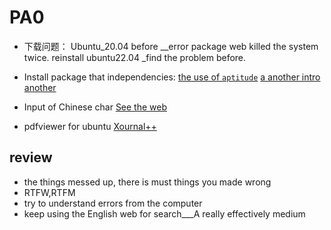 # PA0
* 下载问题：
Ubuntu_20.04 before __error package web killed the system twice.
reinstall ubuntu22.04 _find the problem before.
* Install package that independencies:
[the use of ``aptitude``](https://blog.csdn.net/m0_51186267/article/details/139356951)
[a another intro](https://blog.csdn.net/weixin_50252424/article/details/128123065)
[another](https://www.jianshu.com/p/ce514e8738e1)
* Input of Chinese char
[See the web](https://blog.csdn.net/windowshht/article/details/138435455?utm_medium=distribute.pc_relevant.none-task-blog-2~default~baidujs_baidulandingword~default-8-138435455-blog-133685952.235^v43^pc_blog_bottom_relevance_base8&spm=1001.2101.3001.4242.5&utm_relevant_index=9)

* pdfviewer for ubuntu
[Xournal++](https://xournalpp.github.io/guide/overview/)
## review
* the things messed up, there is must things you made wrong 
* RTFW,RTFM
* try to understand errors from the computer
* keep using the English web for search___A really effectively medium
